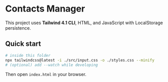 # Contacts Manager

This project uses **Tailwind 4.1 CLI**, HTML, and JavaScript with LocalStorage persistence.

## Quick start
```bash
# inside this folder
npx tailwindcss@latest -i ./src/input.css -o ./styles.css --minify
# (optional) add --watch while developing
```

Then open `index.html` in your browser.
